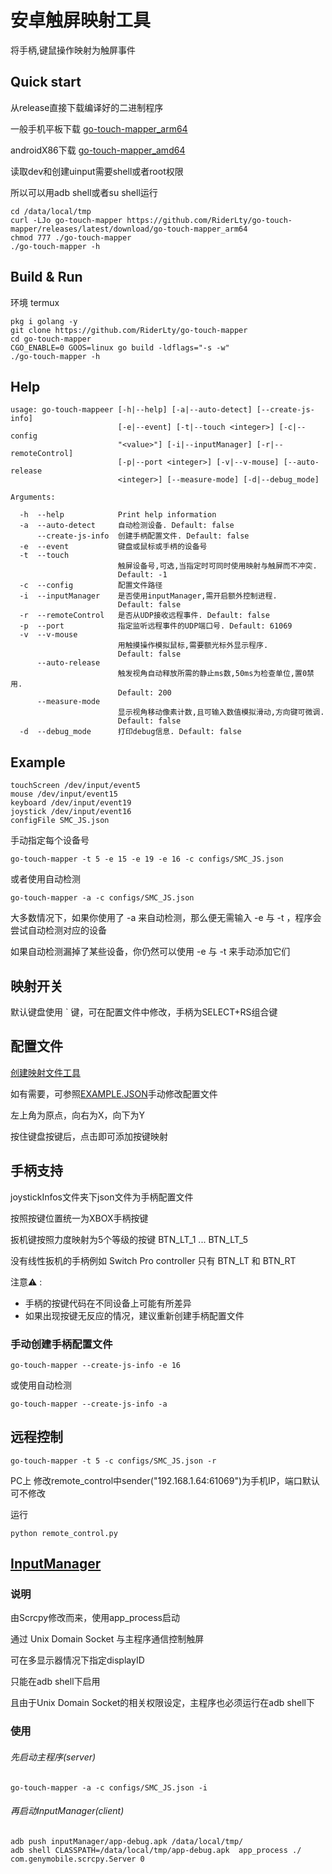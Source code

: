 # 安卓触屏映射工具

将手柄,键鼠操作映射为触屏事件

## Quick start

从release直接下载编译好的二进制程序

一般手机平板下载 [go-touch-mapper_arm64](https://github.com/RiderLty/go-touch-mapper/releases/latest/download/go-touch-mapper_arm64)

androidX86下载 [go-touch-mapper_amd64](https://github.com/RiderLty/go-touch-mapper/releases/latest/download/go-touch-mapper_amd64)

读取dev和创建uinput需要shell或者root权限

所以可以用adb shell或者su shell运行

```
cd /data/local/tmp
curl -LJo go-touch-mapper https://github.com/RiderLty/go-touch-mapper/releases/latest/download/go-touch-mapper_arm64
chmod 777 ./go-touch-mapper
./go-touch-mapper -h
```

## Build & Run

环境 termux
```
pkg i golang -y
git clone https://github.com/RiderLty/go-touch-mapper
cd go-touch-mapper
CGO_ENABLE=0 GOOS=linux go build -ldflags="-s -w"
./go-touch-mapper -h
```

## Help

```
usage: go-touch-mappeer [-h|--help] [-a|--auto-detect] [--create-js-info]
                        [-e|--event] [-t|--touch <integer>] [-c|--config
                        "<value>"] [-i|--inputManager] [-r|--remoteControl]
                        [-p|--port <integer>] [-v|--v-mouse] [--auto-release
                        <integer>] [--measure-mode] [-d|--debug_mode]

Arguments:

  -h  --help            Print help information
  -a  --auto-detect     自动检测设备. Default: false
      --create-js-info  创建手柄配置文件. Default: false
  -e  --event           键盘或鼠标或手柄的设备号
  -t  --touch
                        触屏设备号,可选,当指定时可同时使用映射与触屏而不冲突.
                        Default: -1
  -c  --config          配置文件路径
  -i  --inputManager    是否使用inputManager,需开启额外控制进程.
                        Default: false
  -r  --remoteControl   是否从UDP接收远程事件. Default: false
  -p  --port            指定监听远程事件的UDP端口号. Default: 61069
  -v  --v-mouse
                        用触摸操作模拟鼠标,需要额光标外显示程序.
                        Default: false
      --auto-release
                        触发视角自动释放所需的静止ms数,50ms为检查单位,置0禁用.
                        Default: 200
      --measure-mode
                        显示视角移动像素计数,且可输入数值模拟滑动,方向键可微调.
                        Default: false
  -d  --debug_mode      打印debug信息. Default: false
```
## Example

```
touchScreen /dev/input/event5
mouse /dev/input/event15
keyboard /dev/input/event19
joystick /dev/input/event16
configFile SMC_JS.json 
```

手动指定每个设备号
```
go-touch-mapper -t 5 -e 15 -e 19 -e 16 -c configs/SMC_JS.json  
```
或者使用自动检测
```
go-touch-mapper -a -c configs/SMC_JS.json
```
大多数情况下，如果你使用了 -a 来自动检测，那么便无需输入 -e 与 -t ，程序会尝试自动检测对应的设备

如果自动检测漏掉了某些设备，你仍然可以使用 -e 与 -t 来手动添加它们

## 映射开关
默认键盘使用 ` 键，可在配置文件中修改，手柄为SELECT+RS组合键

## 配置文件
[创建映射文件工具](https://driverlin.github.io/go-touch-mapper/build/)

如有需要，可参照[EXAMPLE.JSON](https://github.com/RiderLty/go-touch-mapper/blob/main/configs/EXAMPLE.JSON)手动修改配置文件

左上角为原点，向右为X，向下为Y

按住键盘按键后，点击即可添加按键映射

## 手柄支持
joystickInfos文件夹下json文件为手柄配置文件

按照按键位置统一为XBOX手柄按键

扳机键按照力度映射为5个等级的按键 BTN_LT_1 ... BTN_LT_5

没有线性扳机的手柄例如 Switch Pro controller 只有 BTN_LT 和 BTN_RT

  注意⚠ : 

* 手柄的按键代码在不同设备上可能有所差异
* 如果出现按键无反应的情况，建议重新创建手柄配置文件

### 手动创建手柄配置文件
```
go-touch-mapper --create-js-info -e 16 
```
或使用自动检测
```
go-touch-mapper --create-js-info -a
```

## 远程控制
```
go-touch-mapper -t 5 -c configs/SMC_JS.json -r
```
PC上 修改remote_control中sender("192.168.1.64:61069")为手机IP，端口默认可不修改

运行

``` 
python remote_control.py 
```

## [InputManager](https://github.com/RiderLty/inputManager-touch-interface)
### 说明
由Scrcpy修改而来，使用app_process启动

通过 Unix Domain Socket 与主程序通信控制触屏

可在多显示器情况下指定displayID

只能在adb shell下启用 

且由于Unix Domain Socket的相关权限设定，主程序也必须运行在adb shell下

### 使用

###### 先启动主程序(server)
```
go-touch-mapper -a -c configs/SMC_JS.json -i
```

###### 再启动InputManager(client)
```
adb push inputManager/app-debug.apk /data/local/tmp/
adb shell CLASSPATH=/data/local/tmp/app-debug.apk  app_process ./ com.genymobile.scrcpy.Server 0
```

